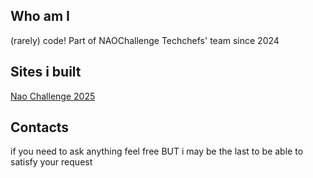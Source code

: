 <h2>Who am I</h2>
(rarely) code!
Part of NAOChallenge Techchefs' team since 2024
<h2>Sites i built</h2>
<a href="https://www.youtube.com/@naotechchefs">Nao Challenge 2025</a>

<h2>Contacts</h2>
if you need to ask anything feel free BUT i may be the last to be able to satisfy your request
